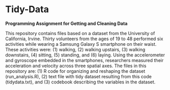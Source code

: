 # Tidy-Data
**Programming Assignment for Getting and Cleaning Data**

This repository contains files based on a dataset from the University of California, Irvine. Thirty volunteers from the ages of 19 to 48 performed six activities while wearing a Samsung Galaxy S smartphone on their waist. These activities were: (1) walking, (2) walking upstairs, (3) walking downstairs, (4) sitting, (5) standing, and (6) laying. Using the accelerometer and gyroscope embedded in the smartphones, researchers measured their acceleration and velocity across three spatial axes. The files in this repository are: (1) R code for organizing and reshaping the dataset (run_analysis.R), (2) text file with tidy dataset resulting from this code (tidydata.txt), and (3) codebook describing the variables in the dataset.
